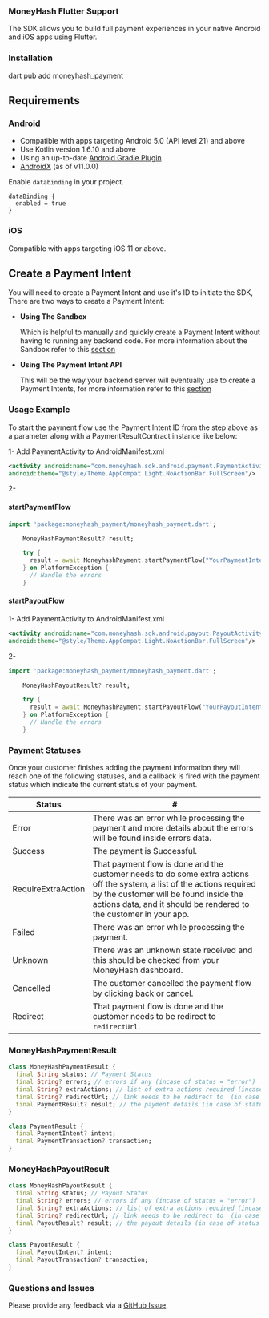 ### MoneyHash Flutter Support
The SDK allows you to build full payment experiences in your native Android and iOS apps using Flutter.

### Installation

dart pub add moneyhash_payment

## Requirements
### Android
* Compatible with apps targeting Android 5.0 (API level 21) and above
* Use Kotlin version 1.6.10 and above
* Using an up-to-date [Android Gradle Plugin](https://developer.android.com/studio/releases/gradle-plugin)
* [AndroidX](https://developer.android.com/jetpack/androidx/) (as of v11.0.0)

Enable `databinding` in your project.

```
dataBinding {
  enabled = true
}
```

### iOS
Compatible with apps targeting iOS 11 or above.

## Create a Payment Intent
You will need to create a Payment Intent and use it's ID to initiate the SDK, There are two ways to create a Payment Intent:

- **Using The Sandbox**

  Which is helpful to manually and quickly create a Payment Intent without having to running any backend code. For more information about the Sandbox refer to this [section](https://moneyhash.github.io/sandbox)
- **Using The Payment Intent API**

  This will be the way your backend server will eventually use to create a Payment Intents, for more information refer to this [section](https://moneyhash.github.io/api)

### Usage Example

To start the payment flow use the Payment Intent ID from the step above as a parameter along with a PaymentResultContract instance like below:

1- Add PaymentActivity to AndroidManifest.xml
```xml
<activity android:name="com.moneyhash.sdk.android.payment.PaymentActivity"
android:theme="@style/Theme.AppCompat.Light.NoActionBar.FullScreen"/>
```
2-

#### startPaymentFlow
```dart
import 'package:moneyhash_payment/moneyhash_payment.dart';

    MoneyHashPaymentResult? result;

    try {
      result = await MoneyhashPayment.startPaymentFlow("YourPaymentIntentIdHere");
    } on PlatformException {
      // Handle the errors
    }

```

#### startPayoutFlow

1- Add PaymentActivity to AndroidManifest.xml
```xml
<activity android:name="com.moneyhash.sdk.android.payout.PayoutActivity"
android:theme="@style/Theme.AppCompat.Light.NoActionBar.FullScreen"/>
```
2-

```dart
import 'package:moneyhash_payment/moneyhash_payment.dart';

    MoneyHashPayoutResult? result;

    try {
      result = await MoneyhashPayment.startPayoutFlow("YourPayoutIntentIdHere");
    } on PlatformException {
      // Handle the errors
    }
```

### Payment Statuses
Once your customer finishes adding the payment information they will reach one of the following statuses, and  a callback is fired with the payment status which indicate the current status of your payment.

| Status             | #                                                                                                                                                                                                                                      |
|--------------------|----------------------------------------------------------------------------------------------------------------------------------------------------------------------------------------------------------------------------------------|
| Error              | There was an error while processing the payment and more details about the errors will be found inside errors data.                                                                                                                    |
| Success            | The payment is Successful.                                                                                                                                                                                                             |
| RequireExtraAction | That payment flow is done and the customer needs to do some extra actions off the system, a list of the actions required by the customer will be found inside the actions data, and it should be rendered to the customer in your app. |
| Failed             | There was an error while processing the payment.                                                                                                                                                                                       |
| Unknown            | There was an unknown state received and this should be checked from your MoneyHash dashboard.                                                                                                                                          |
| Cancelled          | The customer cancelled the payment flow by clicking back or cancel.                                                                                                                                                                    |
| Redirect           | That payment flow is done and the customer needs to be redirect to `redirectUrl`.                                                                                                                                                      |

### MoneyHashPaymentResult

```dart
class MoneyHashPaymentResult {
  final String status; // Payment Status
  final String? errors; // errors if any (incase of status = "error")
  final String? extraActions; // list of extra actions required (incase of status = "require_extra_action")
  final String? redirectUrl; // link needs to be redirect to  (in case of status = "redirect")
  final PaymentResult? result; // the payment details (in case of status = "success" || status = "redirect" ||status = "require_extra_action" || status = "failed")
}

class PaymentResult {
  final PaymentIntent? intent;
  final PaymentTransaction? transaction;
}

```
### MoneyHashPayoutResult

```dart
class MoneyHashPayoutResult {
  final String status; // Payout Status
  final String? errors; // errors if any (incase of status = "error")
  final String? extraActions; // list of extra actions required (incase of status = "require_extra_action")
  final String? redirectUrl; // link needs to be redirect to  (in case of status = "redirect")
  final PayoutResult? result; // the payout details (in case of status = "success" || status = "redirect" || status = "require_extra_action" || status = "failed")
}

class PayoutResult {
  final PayoutIntent? intent;
  final PayoutTransaction? transaction;
}
```


### Questions and Issues

Please provide any feedback via a [GitHub Issue](https://github.com/MoneyHash/moneyhash-flutter-example/issues/new?template=bug_report.md).